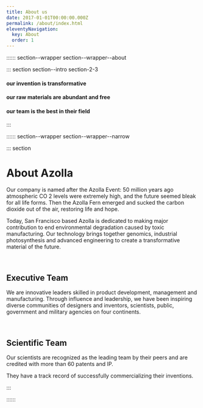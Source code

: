 ```yaml
---
title: About us
date: 2017-01-01T00:00:00.000Z
permalink: /about/index.html
eleventyNavigation:
  key: About
  order: 1
---
```



:::::: section--wrapper section--wrapper--about

::: section section--intro section-2-3
  #### our invention is <span class="highlight highlight--green">transformative</span>
  #### our raw materials are <span class="highlight highlight--green">abundant</span> and <span class="highlight highlight--green">free</span>
  #### our team is the <span class="highlight highlight--green">best</span> in their field
:::

:::::: section--wrapper section--wrapper--narrow

::: section

# About Azolla

Our company is named after the <span class="bold">Azolla</span> Event:
50 million years ago atmospheric CO 2 levels were extremely high, and the future seemed bleak for all life forms. Then the Azolla Fern emerged and sucked the carbon dioxide out of the air, restoring life and hope.

Today, San Francisco based <span class="bold">Azolla</span> is dedicated to making major contribution to end environmental degradation caused by toxic manufacturing. Our technology brings together genomics, industrial photosynthesis and advanced engineering to create a transformative material of the future.

<p>&nbsp;</p>

## Executive Team
We are innovative leaders skilled in product development, management and manufacturing. Through influence and leadership, we have been inspiring diverse communities of designers and inventors, scientists, public, government and military agencies on four continents.

<p>&nbsp;</p>

## Scientific Team
Our scientists are recognized as the leading team by their peers and are credited with more than 60 patents and IP.

They have a track record of successfully commercializing their inventions.

:::

::::::